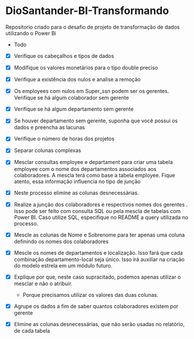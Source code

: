 # DioSantander-BI-Transformando
Repositorio criado para o desafio de projeto de transformação de dados utilizando o Power Bi

* Todo
- [x] Verifique os cabeçalhos e tipos de dados

- [x] Modifique os valores monetários para o tipo double preciso 

- [x] Verifique a existência dos nulos e analise a remoção 

- [x] Os employees com nulos em Super_ssn podem ser os gerentes. Verifique se há algum colaborador sem gerente

- [x] Verifique se há algum departamento sem gerente 

- [x] Se houver departamento sem gerente, suponha que você possui os dados e preencha as lacunas

- [x] Verifique o número de horas dos projetos 

- [x] Separar colunas complexas 

- [x] Mesclar consultas employee e departament para criar uma tabela employee com o nome dos departamentos associados aos colaboradores. A mescla terá como base a tabela employee. Fique atento, essa informação influencia no tipo de junção 

- [x] Neste processo elimine as colunas desnecessárias. 

- [x] Realize a junção dos colaboradores e respectivos nomes dos gerentes . Isso pode ser feito com consulta SQL ou pela mescla de tabelas com Power BI. Caso utilize SQL, especifique no README a query utilizada no processo. 

- [x] Mescle as colunas de Nome e Sobrenome para ter apenas uma coluna definindo os nomes dos colaboradores 

- [x] Mescle os nomes de departamentos e localização. Isso fará que cada combinação departamento-local seja único. Isso irá auxiliar na criação do modelo estrela em um módulo futuro.

- [x] Explique por que, neste caso supracitado, podemos apenas utilizar o mesclar e não o atribuir. 
  - Porque precisamos utilizar os valores das duas colunas.
- [x] Agrupe os dados a fim de saber quantos colaboradores existem por gerente

- [x] Elimine as colunas desnecessárias, que não serão usadas no relatório, de cada tabela
